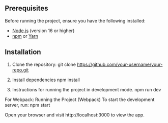 ## Prerequisites
Before running the project, ensure you have the following installed:
- [Node.js](https://nodejs.org/) (version 16 or higher)
- [npm](https://www.npmjs.com/) or [Yarn](https://yarnpkg.com/)

## Installation
1. Clone the repository:
   git clone https://github.com/your-username/your-repo.git

2. Install dependencies
    npm install

3. Instructions for running the project in development mode.
    npm run dev
   
For Webpack:
Running the Project (Webpack)
To start the development server, run:
    npm start

Open your browser and visit http://localhost:3000 to view the app.

